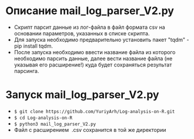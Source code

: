 # Описание mail_log_parser_V2.py
- Скрипт парсит данные из лог-файла в файл формата csv на основании параметров, указанных в списке скрипта.
- Для запуска необходимо предварительно установить пакет "tqdm" - pip install tqdm.
- После запуска необходимо ввести название файла из которого необходимо парсить данные, далее вести название файла (не указывая его расширение!) куда будет сохраняться результат парсинга.


# Запуск mail_log_parser_V2.py
- `$ git clone https://github.com/YuriyArh/Log-analysis-on-R.git`
- `$ cd Log-analysis-on-R`
- `$ python3 mail_log_parser_V2.py`
- Файл с расширением  .csv сохранится в той же директории
